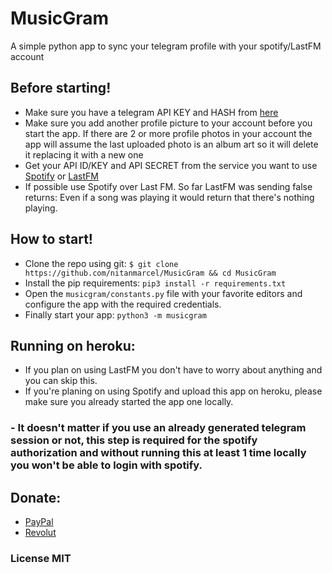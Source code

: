 # MusicGram
A simple python app to sync your telegram profile with your spotify/LastFM account


## Before starting!
 - Make sure you have a telegram API KEY and HASH from [here](https://my.telegram.org)
 - Make sure you add another profile picture to your account before you start the app. If there are 2 or more profile photos in your account the app will assume the last uploaded photo
    is an album art so it will delete it replacing it with a new one
 - Get your API ID/KEY and API SECRET from the service you want to use [Spotify](https://developer.spotify.com/dashboard/) or [LastFM](https://www.last.fm/api/account/create)
 - If possible use Spotify over Last FM. So far LastFM was sending false returns: Even if a song was playing it would return that there's nothing playing.
 
## How to start!

- Clone the repo using git: `$ git clone https://github.com/nitanmarcel/MusicGram && cd MusicGram`
- Install the pip requirements: `pip3 install -r requirements.txt`
- Open the `musicgram/constants.py` file with your favorite editors and configure the app with the required credentials.
- Finally start your app: `python3 -m musicgram`



## Running on heroku:
  - If you plan on using LastFM you don't have to worry about anything and you can skip this.
  - If you're planing on using Spotify and upload this app on heroku, please make sure you already started the app one locally.
  ### - It doesn't matter if you use an already generated telegram session or not, this step is required for the spotify authorization and without running this at least 1 time locally you won't be able to login with spotify.
  
  
 
 ## Donate:
  - [PayPal](paypal.me/marcelalexandrunitan)
  - [Revolut](http://pay.revolut.com/profile/marceli6p)
 
 ### License MIT
